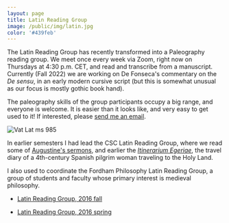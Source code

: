 ```yaml
---
layout: page
title: Latin Reading Group
image: /public/img/latin.jpg
color: '#439feb'
---
```


The Latin Reading Group has recently transformed into a Paleography reading group. We meet once every week via Zoom, right now on Thursdays at 4:30 p.m. CET, and read and transcribe from a manuscript. Currently (Fall 2022) we are working on De Fonseca's commentary on the *De sensu*, in an early modern cursive script (but this is somewhat unusual as our focus is mostly gothic book hand).

The paleography skills of the group participants occupy a big range, and everyone is welcome. It is easier than it looks like, and very easy to get used to it! If interested, please <a href="mailto:tothzit@gmail.com">send me an email</a>.


<img src="{{ site.baseurl }}/public/img/folio.jpg" alt="Vat Lat ms 985">


In earlier semesters I had lead the CSC Latin Reading Group, where we read some of <a href="https://www.augustinus.it/latino/commento_lsg/index2.htm" target="_blank"> Augustine's sermons</a>, and earlier the <a href="http://www.thelatinlibrary.com/egeria.html" target="_blank">*Itinerarium Egeriae*</a>, the travel diary of a 4th-century Spanish pilgrim woman traveling to the Holy Land.




I also used to coordinate the Fordham Philosophy Latin Reading Group, a group of students and faculty whose primary interest is medieval philosophy.

<ul><li> <a href="{{ site.baseurl }}/public/archive/2016-09-21-Fall_latin">Latin Reading Group, 2016 fall</a></li></ul>

<ul><li> <a href="{{ site.baseurl }}/public/archive/2016-01-10-Spring-schedule">Latin Reading Group, 2016 spring</a></li></ul>
